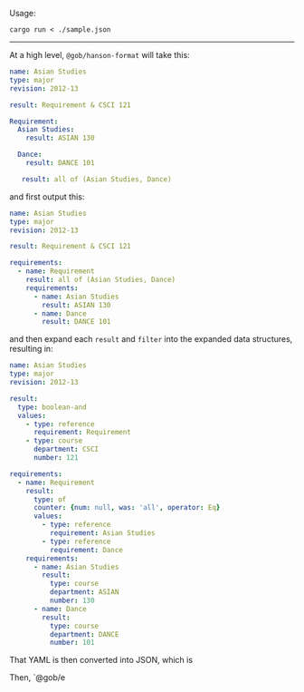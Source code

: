 Usage:

```
cargo run < ./sample.json
```

---

At a high level, `@gob/hanson-format` will take this:

```yaml
name: Asian Studies
type: major
revision: 2012-13

result: Requirement & CSCI 121

Requirement:
  Asian Studies:
    result: ASIAN 130

  Dance:
    result: DANCE 101

   result: all of (Asian Studies, Dance)
```

and first output this:

```yaml
name: Asian Studies
type: major
revision: 2012-13

result: Requirement & CSCI 121

requirements:
  - name: Requirement
    result: all of (Asian Studies, Dance)
    requirements:
      - name: Asian Studies
        result: ASIAN 130
      - name: Dance
        result: DANCE 101
```

and then expand each `result` and `filter` into the expanded data structures, resulting in:

```yaml
name: Asian Studies
type: major
revision: 2012-13

result:
  type: boolean-and
  values:
    - type: reference
      requirement: Requirement
    - type: course
      department: CSCI
      number: 121

requirements:
  - name: Requirement
    result:
      type: of
      counter: {num: null, was: 'all', operator: Eq}
      values:
        - type: reference
          requirement: Asian Studies
        - type: reference
          requirement: Dance
    requirements:
      - name: Asian Studies
        result:
          type: course
          department: ASIAN
          number: 130
      - name: Dance
        result:
          type: course
          department: DANCE
          number: 101
```

That YAML is then converted into JSON, which is

Then, `@gob/e
